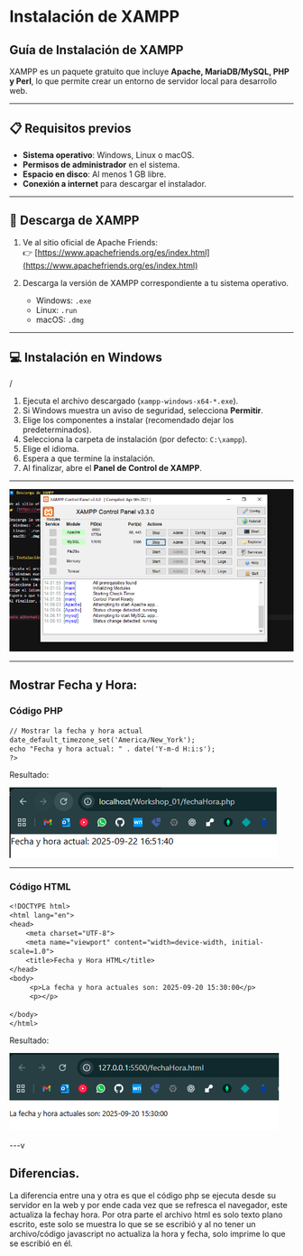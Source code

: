 # Instalación de XAMPP

## Guía de Instalación de XAMPP

XAMPP es un paquete gratuito que incluye **Apache, MariaDB/MySQL, PHP y Perl**, lo que permite crear un entorno de servidor local para desarrollo web.

---

## 📋 Requisitos previos

- **Sistema operativo**: Windows, Linux o macOS.  
- **Permisos de administrador** en el sistema.  
- **Espacio en disco**: Al menos 1 GB libre.  
- **Conexión a internet** para descargar el instalador.

---

## 🔽 Descarga de XAMPP

1. Ve al sitio oficial de Apache Friends:  
   👉 [https://www.apachefriends.org/es/index.html](https://www.apachefriends.org/es/index.html)

2. Descarga la versión de XAMPP correspondiente a tu sistema operativo.  
   - Windows: `.exe`  
   - Linux: `.run`  
   - macOS: `.dmg`

---

## 💻 Instalación en Windows
/
1. Ejecuta el archivo descargado (`xampp-windows-x64-*.exe`).
2. Si Windows muestra un aviso de seguridad, selecciona **Permitir**.
3. Elige los componentes a instalar (recomendado dejar los predeterminados).
4. Selecciona la carpeta de instalación (por defecto: `C:\xampp`).
5. Elige el idioma.
6. Espera a que termine la instalación.
7. Al finalizar, abre el **Panel de Control de XAMPP**.

---


![Texto alternativo](img/panControl.PNG)

---

## Mostrar Fecha y Hora: 



### Código PHP

```<?php
// Mostrar la fecha y hora actual
date_default_timezone_set('America/New_York'); 
echo "Fecha y hora actual: " . date('Y-m-d H:i:s');
?>
```

Resultado: 


![Texto alternativo](img/horaPHP.PNG)

---

### Código HTML
```
<!DOCTYPE html>
<html lang="en">
<head>
    <meta charset="UTF-8">
    <meta name="viewport" content="width=device-width, initial-scale=1.0">
    <title>Fecha y Hora HTML</title>
</head>
<body>
     <p>La fecha y hora actuales son: 2025-09-20 15:30:00</p>
     <p></p>

</body>
</html>
```
Resultado: 



![Texto alternativo](img/horaHTML.PNG)


---v

## Diferencias.

La diferencia entre una y otra es que el código php se ejecuta desde su servidor en la web y por ende cada vez que se refresca el navegador, este actualiza la fechay hora. Por otra parte el archivo html es solo texto plano escrito, este solo se muestra lo que se se escribió y al no tener un archivo/código javascript no actualiza la hora y fecha, solo imprime lo que se escribió en él.

